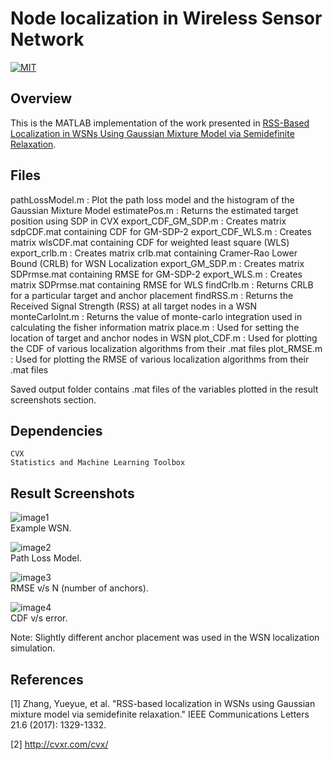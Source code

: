 # Node localization in Wireless Sensor Network

[![MIT](https://img.shields.io/badge/license-MIT-brightgreen.svg)](https://github.com/kritiksoman/WSN-Localization/blob/master/LICENSE)

## Overview
This is the MATLAB implementation of the work presented in [RSS-Based Localization in WSNs Using Gaussian Mixture Model via Semidefinite Relaxation](https://ieeexplore.ieee.org/abstract/document/7847378/).

## Files
pathLossModel.m : Plot the path loss model and the histogram of the Gaussian Mixture Model
estimatePos.m : Returns the estimated target position using SDP in CVX
export_CDF_GM_SDP.m : Creates matrix sdpCDF.mat containing CDF for GM-SDP-2
export_CDF_WLS.m : Creates matrix wlsCDF.mat containing CDF for weighted least square (WLS)
export_crlb.m : Creates matrix crlb.mat containing Cramer-Rao Lower Bound (CRLB) for WSN Localization
export_GM_SDP.m : Creates matrix SDPrmse.mat containing RMSE for GM-SDP-2
export_WLS.m : Creates matrix SDPrmse.mat containing RMSE for WLS
findCrlb.m : Returns CRLB for a particular target and anchor placement 
findRSS.m : Returns the Received Signal Strength (RSS) at all target nodes in a WSN
monteCarloInt.m : Returns the value of monte-carlo integration used in calculating the fisher information matrix
place.m : Used for setting the location of target and anchor nodes in WSN
plot_CDF.m : Used for plotting the CDF of various localization algorithms from their .mat files
plot_RMSE.m : Used for plotting the RMSE of various localization algorithms from their .mat files

Saved output folder contains .mat files of the variables plotted in the result screenshots section.

## Dependencies
```
CVX
Statistics and Machine Learning Toolbox
```

## Result Screenshots
![image1](https://github.com/kritiksoman/WSN-Localization/blob/master/results/WSN.png)<br/>
Example WSN.


![image2](https://github.com/kritiksoman/WSN-Localization/blob/master/results/PathLoss.png)<br/>
Path Loss Model.

![image3](https://github.com/kritiksoman/WSN-Localization/blob/master/results/RMSE.png)<br/> 
RMSE v/s N (number of anchors).

![image4](https://github.com/kritiksoman/WSN-Localization/blob/master/results/CDF.png)<br/>
CDF v/s error.

Note: Slightly different anchor placement was used in the WSN localization simulation.

## References
[1] Zhang, Yueyue, et al. "RSS-based localization in WSNs using Gaussian mixture model via semidefinite relaxation." IEEE Communications Letters 21.6 (2017): 1329-1332.

[2] http://cvxr.com/cvx/
